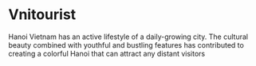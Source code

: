 # Vnitourist
Hanoi Vietnam has an active lifestyle of a daily-growing city. The cultural beauty combined with youthful and bustling features has contributed to creating a colorful Hanoi that can attract any distant visitors
